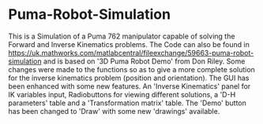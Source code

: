 # Puma-Robot-Simulation

This is a Simulation of a Puma 762 manipulator capable of solving the Forward and Inverse Kinematics problems.
The Code can also be found in https://uk.mathworks.com/matlabcentral/fileexchange/59663-puma-robot-simulation and is based on '3D Puma Robot Demo' from Don Riley.
Some changes were made to the functions so as to give a more complete solution for the inverse kinematics problem (position and orientation).
The GUI has been enhanced with some new features. An 'Inverse Kinematics' panel for IK variables input, Radiobuttons for viewing different solutions, a 'D-H parameters' table and a 'Transformation matrix' table.
The 'Demo' button has been changed to 'Draw' with some new 'drawings' available.
